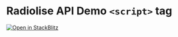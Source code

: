 # Radiolise API Demo `<script>` tag

[![Open in StackBlitz](https://developer.stackblitz.com/img/open_in_stackblitz.svg)](https://stackblitz.com/github/radiolise/radiolise/tree/master/examples/api-demo-script-tag)

